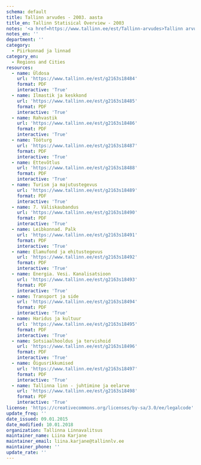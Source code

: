 ```yaml
---
schema: default
title: Tallinn arvudes - 2003. aasta
title_en: Tallinn Statisical Overview - 2003
notes: '<a href=https://www.tallinn.ee/est/Tallinn-arvudes>Tallinn arvudes aastaraamatud</a> "Tallinn arvudes", mis sisaldavad andmeid Tallinna rahvastiku, sotsiaalelu, majanduse ja keskkonna kohta'
notes_en: ''
department: ''
category:
  - Piirkonnad ja linnad
category_en:
  - Regions and Cities
resources:
  - name: Üldosa
    url: 'https://www.tallinn.ee/est/g2163s18484'
    format: PDF
    interactive: 'True'
  - name: Ilmastik ja keskkond
    url: 'https://www.tallinn.ee/est/g2163s18485'
    format: PDF
    interactive: 'True'
  - name: Rahvastik
    url: 'https://www.tallinn.ee/est/g2163s18486'
    format: PDF
    interactive: 'True'
  - name: Tööturg
    url: 'https://www.tallinn.ee/est/g2163s18487'
    format: PDF
    interactive: 'True'
  - name: Ettevõtlus
    url: 'https://www.tallinn.ee/est/g2163s18488'
    format: PDF
    interactive: 'True'
  - name: Turism ja majutustegevus
    url: 'https://www.tallinn.ee/est/g2163s18489'
    format: PDF
    interactive: 'True'
  - name: 7. Väliskaubandus
    url: 'https://www.tallinn.ee/est/g2163s18490'
    format: PDF
    interactive: 'True'
  - name: Leibkonnad. Palk
    url: 'https://www.tallinn.ee/est/g2163s18491'
    format: PDF
    interactive: 'True'
  - name: Elamufond ja ehitustegevus
    url: 'https://www.tallinn.ee/est/g2163s18492'
    format: PDF
    interactive: 'True'
  - name: Energia. Vesi. Kanalisatsioon
    url: 'https://www.tallinn.ee/est/g2163s18493'
    format: PDF
    interactive: 'True'
  - name: Transport ja side
    url: 'https://www.tallinn.ee/est/g2163s18494'
    format: PDF
    interactive: 'True'
  - name: Haridus ja kultuur
    url: 'https://www.tallinn.ee/est/g2163s18495'
    format: PDF
    interactive: 'True'
  - name: Sotsiaalhooldus ja tervishoid
    url: 'https://www.tallinn.ee/est/g2163s18496'
    format: PDF
    interactive: 'True'
  - name: Õigusrikkumised
    url: 'https://www.tallinn.ee/est/g2163s18497'
    format: PDF
    interactive: 'True'
  - name: Tallinna linn - juhtimine ja eelarve
    url: 'https://www.tallinn.ee/est/g2163s18498'
    format: PDF
    interactive: 'True'
license: 'https://creativecommons.org/licenses/by-sa/3.0/ee/legalcode'
update_freq: ''
date_issued: 09.01.2015
date_modified: 10.01.2018
organization: Tallinna Linnavalitsus
maintainer_name: Liina Karjane
maintainer_email: liina.karjane@tallinnlv.ee
maintainer_phone: ''
update_rate: ''
---
```

